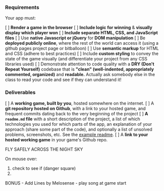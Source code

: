 ### Requirements
Your app must:

[ ] **Render a game in the browser**
[ ] **Include logic for winning** & **visually display which player won**
[ ] **Include separate HTML, CSS, and JavaScript files**
[ ] Use **native Javascript or jQuery** for **DOM manipulation**
[ ] Be **deployed publicly online**, where the rest of the world can access it (using a github pages project page or bitballoon)
[ ] Use **semantic markup** for HTML and CSS (adhere to best practices)
[ ] Include **custom styling** to convey the state of the game visually (and differentiate your project from any CSS libraries used)
[ ] Demonstrate attention to code quality with a **DRY (Don't Repeat Yourself)** codebase that is **"clean" (well-indented, appropriately commented, organized)** and **readable.** Actually ask somebody else in the class to read your code and see if they can understand it!

### Deliverables
[ ] A **working game, built by you**, hosted somewhere on the internet.
[ ] A **git repository hosted on Github**, with a link to your hosted game, and frequent commits dating back to the very beginning of the project
[ ] **A `readme.md` file** with a short description of the project, a list of which technologies you used for which parts of the app, an explanation of your approach (share some part of the code), and optionally a list of unsolved problems,  screenshots, etc.  See the [example readme](https://github.com/sf-wdi-labs/readme-example).
[ ] A **link to your hosted working game** in your game's Github repo.

FLY SAFELY ACROSS THE NIGHT SKY

On mouse over:
1. check to see if (danger square)
  2.   



  BONUS - Add Lines by Melosense - play song at game start
